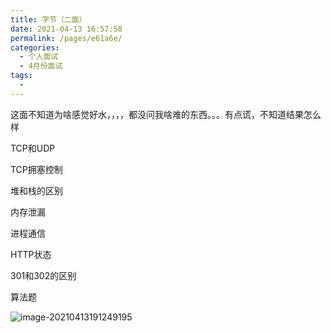 ```yaml
---
title: 字节（二面）
date: 2021-04-13 16:57:58
permalink: /pages/e61a6e/
categories:
  - 个人面试
  - 4月份面试
tags:
  - 
---
```

这面不知道为啥感觉好水，，，，都没问我啥难的东西。。。有点谎，不知道结果怎么样

TCP和UDP

TCP拥塞控制

堆和栈的区别

内存泄漏

 进程通信

HTTP状态

301和302的区别

算法题

![image-20210413191249195](https://img.xiaoyou66.com/2021/04/13/e7e8d438fba63.png)